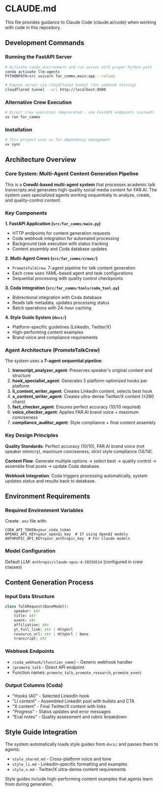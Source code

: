 # CLAUDE.md

This file provides guidance to Claude Code (claude.ai/code) when working with code in this repository.

## Development Commands

### Running the FastAPI Server
```bash
# Activate conda environment and run server with proper Python path
conda activate llm-agents
PYTHONPATH=src uvicorn far_comms.main:app --reload

# Expose server via cloudflared tunnel (for webhook testing)
cloudflared tunnel --url http://localhost:8000
```

### Alternative Crew Execution
```bash
# Direct crew execution (deprecated - use FastAPI endpoints instead)
uv run far_comms
```

### Installation
```bash
# This project uses uv for dependency management
uv sync
```

## Architecture Overview

### Core System: Multi-Agent Content Generation Pipeline

This is a **CrewAI-based multi-agent system** that processes academic talk transcripts and generates high-quality social media content for FAR.AI. The system uses specialized agents working sequentially to analyze, create, and quality-control content.

### Key Components

**1. FastAPI Application (`src/far_comms/main.py`)**
- HTTP endpoints for content generation requests
- Coda webhook integration for automated processing
- Background task execution with status tracking
- Content assembly and Coda database updates

**2. Multi-Agent Crews (`src/far_comms/crews/`)**
- `PromoteTalkCrew`: 7-agent pipeline for talk content generation
- Each crew uses YAML-based agent and task configurations
- Sequential processing with quality control checkpoints

**3. Coda Integration (`src/far_comms/tools/coda_tool.py`)**
- Bidirectional integration with Coda database
- Reads talk metadata, updates processing status
- Batch operations with 24-hour caching

**4. Style Guide System (`docs/`)**
- Platform-specific guidelines (LinkedIn, Twitter/X)
- High-performing content examples
- Brand voice and compliance requirements

### Agent Architecture (PromoteTalkCrew)

The system uses a **7-agent sequential pipeline**:

1. **transcript_analyzer_agent**: Preserves speaker's original content and structure
2. **hook_specialist_agent**: Generates 5 platform-optimized hooks per platform
3. **li_content_writer_agent**: Creates LinkedIn content, selects best hook
4. **x_content_writer_agent**: Creates ultra-dense Twitter/X content (≤280 chars)
5. **fact_checker_agent**: Ensures perfect accuracy (10/10 required)
6. **voice_checker_agent**: Applies FAR.AI brand voice + maximum conciseness
7. **compliance_auditor_agent**: Style compliance + final content assembly

### Key Design Principles

**Quality Standards**: Perfect accuracy (10/10), FAR.AI brand voice (not speaker mimicry), maximum conciseness, strict style compliance (14/14).

**Content Flow**: Generate multiple options → select best → quality control → assemble final posts → update Coda database.

**Webhook Integration**: Coda triggers processing automatically, system updates status and results back to database.

## Environment Requirements

### Required Environment Variables
Create `.env` file with:
```
CODA_API_TOKEN=your_coda_token
OPENAI_API_KEY=your_openai_key  # If using OpenAI models
ANTHROPIC_API_KEY=your_anthropic_key  # For Claude models
```

### Model Configuration
Default LLM: `anthropic/claude-opus-4-20250514` (configured in crew classes)

## Content Generation Process

### Input Data Structure
```python
class TalkRequest(BaseModel):
    speaker: str
    title: str
    event: str
    affiliation: str
    yt_full_link: str | HttpUrl
    resource_url: str | HttpUrl | None
    transcript: str
```

### Webhook Endpoints
- `/coda_webhook/{function_name}` - Generic webhook handler
- `/promote_talk` - Direct API endpoint
- Function names: `promote_talk`, `promote_research`, `promote_event`

### Output Columns (Coda)
- "Hooks (AI)" - Selected LinkedIn hook
- "LI content" - Assembled LinkedIn post with bullets and CTA
- "X content" - Final Twitter/X content with links
- "Progress" - Status updates and error messages
- "Eval notes" - Quality assessment and rubric breakdown

## Style Guide Integration

The system automatically loads style guides from `docs/` and passes them to agents:
- `style_shared.md` - Cross-platform voice and tone
- `style_li.md` - LinkedIn-specific formatting and examples
- `style_x.md` - Twitter/X ultra-dense content requirements

Style guides include high-performing content examples that agents learn from during generation.